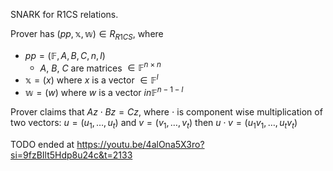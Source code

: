 SNARK for R1CS relations.

Prover has $(pp, \mathbb{x}, \mathbb{w}) \in R_{R1CS}$, where

- $pp = (\mathbb{F}, A, B, C, n, l)$
  - $A$, $B$, $C$ are matrices $\in \mathbb{F}^{n \times n}$
- $\mathbb{x} = (x)$ where $x$ is a vector $\in \mathbb{F}^l$
- $\mathbb{w} = (w)$ where $w$ is a vector $in \mathbb{F}^{n - 1 - l}$

Prover claims that $Az \cdot Bz = Cz$, where $\cdot$ is component wise
multiplication of two vectors: $u = (u_1, \ldots, u_t)$ and $v = (v_1, \ldots, v_t)$
then $u \cdot v = (u_1v_1, \ldots, u_tv_t)$

TODO ended at https://youtu.be/4alOna5X3ro?si=9fzBIlt5Hdp8u24c&t=2133
